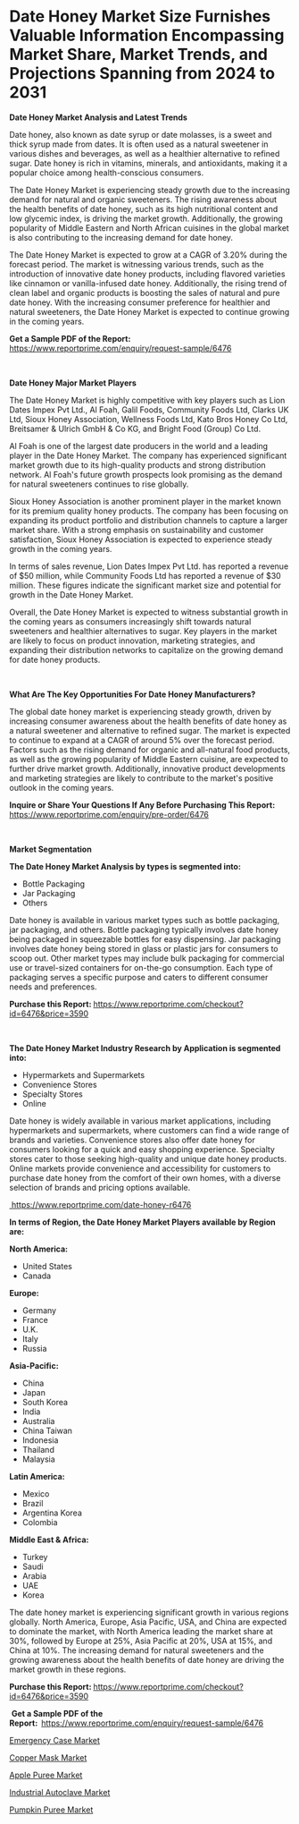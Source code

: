 <p><h1>Date Honey Market Size Furnishes Valuable Information Encompassing Market Share, Market Trends, and Projections Spanning from 2024 to 2031</h1></p><p><strong>Date Honey Market Analysis and Latest Trends</strong></p>
<p><p>Date honey, also known as date syrup or date molasses, is a sweet and thick syrup made from dates. It is often used as a natural sweetener in various dishes and beverages, as well as a healthier alternative to refined sugar. Date honey is rich in vitamins, minerals, and antioxidants, making it a popular choice among health-conscious consumers.</p><p>The Date Honey Market is experiencing steady growth due to the increasing demand for natural and organic sweeteners. The rising awareness about the health benefits of date honey, such as its high nutritional content and low glycemic index, is driving the market growth. Additionally, the growing popularity of Middle Eastern and North African cuisines in the global market is also contributing to the increasing demand for date honey.</p><p>The Date Honey Market is expected to grow at a CAGR of 3.20% during the forecast period. The market is witnessing various trends, such as the introduction of innovative date honey products, including flavored varieties like cinnamon or vanilla-infused date honey. Additionally, the rising trend of clean label and organic products is boosting the sales of natural and pure date honey. With the increasing consumer preference for healthier and natural sweeteners, the Date Honey Market is expected to continue growing in the coming years.</p></p>
<p><strong>Get a Sample PDF of the Report:&nbsp;</strong> <a href="https://www.reportprime.com/enquiry/request-sample/6476">https://www.reportprime.com/enquiry/request-sample/6476</a></p>
<p>&nbsp;</p>
<p><strong>Date Honey Major Market Players</strong></p>
<p><p>The Date Honey Market is highly competitive with key players such as Lion Dates Impex Pvt Ltd., Al Foah, Galil Foods, Community Foods Ltd, Clarks UK Ltd, Sioux Honey Association, Wellness Foods Ltd, Kato Bros Honey Co Ltd, Breitsamer & Ulrich GmbH & Co KG, and Bright Food (Group) Co Ltd.</p><p>Al Foah is one of the largest date producers in the world and a leading player in the Date Honey Market. The company has experienced significant market growth due to its high-quality products and strong distribution network. Al Foah's future growth prospects look promising as the demand for natural sweeteners continues to rise globally.</p><p>Sioux Honey Association is another prominent player in the market known for its premium quality honey products. The company has been focusing on expanding its product portfolio and distribution channels to capture a larger market share. With a strong emphasis on sustainability and customer satisfaction, Sioux Honey Association is expected to experience steady growth in the coming years.</p><p>In terms of sales revenue, Lion Dates Impex Pvt Ltd. has reported a revenue of $50 million, while Community Foods Ltd has reported a revenue of $30 million. These figures indicate the significant market size and potential for growth in the Date Honey Market.</p><p>Overall, the Date Honey Market is expected to witness substantial growth in the coming years as consumers increasingly shift towards natural sweeteners and healthier alternatives to sugar. Key players in the market are likely to focus on product innovation, marketing strategies, and expanding their distribution networks to capitalize on the growing demand for date honey products.</p></p>
<p>&nbsp;</p>
<p><strong>What Are The Key Opportunities For Date Honey Manufacturers?</strong></p>
<p><p>The global date honey market is experiencing steady growth, driven by increasing consumer awareness about the health benefits of date honey as a natural sweetener and alternative to refined sugar. The market is expected to continue to expand at a CAGR of around 5% over the forecast period. Factors such as the rising demand for organic and all-natural food products, as well as the growing popularity of Middle Eastern cuisine, are expected to further drive market growth. Additionally, innovative product developments and marketing strategies are likely to contribute to the market's positive outlook in the coming years.</p></p>
<p><strong>Inquire or Share Your Questions If Any Before Purchasing This Report:</strong> <a href="https://www.reportprime.com/enquiry/pre-order/6476">https://www.reportprime.com/enquiry/pre-order/6476</a></p>
<p>&nbsp;</p>
<p><strong>Market Segmentation</strong></p>
<p><strong>The Date Honey Market Analysis by types is segmented into:</strong></p>
<p><ul><li>Bottle Packaging</li><li>Jar Packaging</li><li>Others</li></ul></p>
<p><p>Date honey is available in various market types such as bottle packaging, jar packaging, and others. Bottle packaging typically involves date honey being packaged in squeezable bottles for easy dispensing. Jar packaging involves date honey being stored in glass or plastic jars for consumers to scoop out. Other market types may include bulk packaging for commercial use or travel-sized containers for on-the-go consumption. Each type of packaging serves a specific purpose and caters to different consumer needs and preferences.</p></p>
<p><strong>Purchase this Report:&nbsp;</strong><a href="https://www.reportprime.com/checkout?id=6476&price=3590">https://www.reportprime.com/checkout?id=6476&price=3590</a></p>
<p>&nbsp;</p>
<p><strong>The Date Honey Market Industry Research by Application is segmented into:</strong></p>
<p><ul><li>Hypermarkets and Supermarkets</li><li>Convenience Stores</li><li>Specialty Stores</li><li>Online</li></ul></p>
<p><p>Date honey is widely available in various market applications, including hypermarkets and supermarkets, where customers can find a wide range of brands and varieties. Convenience stores also offer date honey for consumers looking for a quick and easy shopping experience. Specialty stores cater to those seeking high-quality and unique date honey products. Online markets provide convenience and accessibility for customers to purchase date honey from the comfort of their own homes, with a diverse selection of brands and pricing options available.</p></p>
<p><a href="https://www.reportprime.com/date-honey-r6476">&nbsp;https://www.reportprime.com/date-honey-r6476</a></p>
<p><strong>In terms of Region, the Date Honey Market Players available by Region are:</strong></p>
<p>
    <p> <strong> North America: </strong>
        <ul>
            <li>United States</li>
            <li>Canada</li>
        </ul>
        </p> 
    <p> <strong> Europe: </strong>
        <ul>
            <li>Germany</li>
            <li>France</li>
            <li>U.K.</li>
            <li>Italy</li>
            <li>Russia</li>
        </ul>
        </p> 
    <p> <strong> Asia-Pacific: </strong>
        <ul>
            <li>China</li>
            <li>Japan</li>
            <li>South Korea</li>
            <li>India</li>
            <li>Australia</li>
            <li>China Taiwan</li>
            <li>Indonesia</li>
            <li>Thailand</li>
            <li>Malaysia</li>
        </ul>
        </p> 
    <p> <strong> Latin America: </strong>
        <ul>
            <li>Mexico</li>
            <li>Brazil</li>
            <li>Argentina Korea</li>
            <li>Colombia</li>
        </ul>
        </p> 
    <p> <strong> Middle East & Africa: </strong>
        <ul>
            <li>Turkey</li>
            <li>Saudi</li>
            <li>Arabia</li>
            <li>UAE</li>
            <li>Korea</li>
        </ul>
    </p>
    </p>
<p><p>The date honey market is experiencing significant growth in various regions globally. North America, Europe, Asia Pacific, USA, and China are expected to dominate the market, with North America leading the market share at 30%, followed by Europe at 25%, Asia Pacific at 20%, USA at 15%, and China at 10%. The increasing demand for natural sweeteners and the growing awareness about the health benefits of date honey are driving the market growth in these regions.</p></p>
<p><strong>Purchase this Report: </strong><a href="https://www.reportprime.com/checkout?id=6476&price=3590">https://www.reportprime.com/checkout?id=6476&price=3590</a></p>
<p>&nbsp;<strong>Get a Sample PDF of the Report:&nbsp;&nbsp;</strong><a href="https://www.reportprime.com/enquiry/request-sample/6476">https://www.reportprime.com/enquiry/request-sample/6476</a></p>
<p><strong></strong></p>
<p><p><a href="https://medium.com/@jeniw10236654655/emergency-case-market-size-share-analysis-growth-trends-forecast-2024-2031-8fd5473712b5">Emergency Case Market</a></p><p><a href="https://issuu.com/reportprime-2/docs/copper-mask-market-size-2030.pptx_7672f4deae7a87">Copper Mask Market</a></p><p><a href="https://github.com/RichRobinson5/Market-Research-Report-List-6/blob/main/apple-puree-market.md">Apple Puree Market</a></p><p><a href="https://www.linkedin.com/pulse/global-industrial-autoclave-market-size-expected-experience-aylme?trackingId=0lxcMdJUTri0vDFnG15iqA%3D%3D">Industrial Autoclave Market</a></p><p><a href="https://github.com/mandarincruisesvn/Market-Research-Report-List-1/blob/main/pumpkin-puree-market.md">Pumpkin Puree Market</a></p></p>